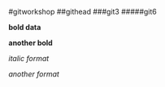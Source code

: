 #gitworkshop
##githead
###git3
#####git6

**bold data**

__another bold__

*italic format*

_another format_
